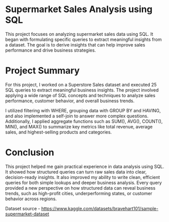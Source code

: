 # Supermarket Sales Analysis using SQL
This project focuses on analyzing supermarket sales data using SQL. It began with formulating  specific queries to extract meaningful insights from a dataset. The goal is to derive insights that can help improve sales performance and drive business strategies. 

 # Project Summary
For this project, I worked on a Superstore Sales dataset and executed 25 SQL queries to extract meaningful business insights. The project involved applying a wide range of SQL concepts and techniques to analyze sales performance, customer behavior, and overall business trends.

I utilized filtering with WHERE, grouping data with GROUP BY and HAVING, and also implemented a self-join to answer more complex questions. Additionally, I applied aggregate functions such as SUM(), AVG(), COUNT(), MIN(), and MAX() to summarize key metrics like total revenue, average sales, and highest-selling products and categories.

# Conclusion
This project helped me gain practical experience in data analysis using SQL. It showed how structured queries can turn raw sales data into clear, decision-ready insights. It also improved my ability to write clean, efficient queries for both simple lookups and deeper business analysis. Every query provided a new perspective on how structured data can reveal business trends, such as high-profit cities, underperforming states, or customer behavior across regions.

 Dataset source - https://www.kaggle.com/datasets/bravehart101/sample-supermarket-dataset



